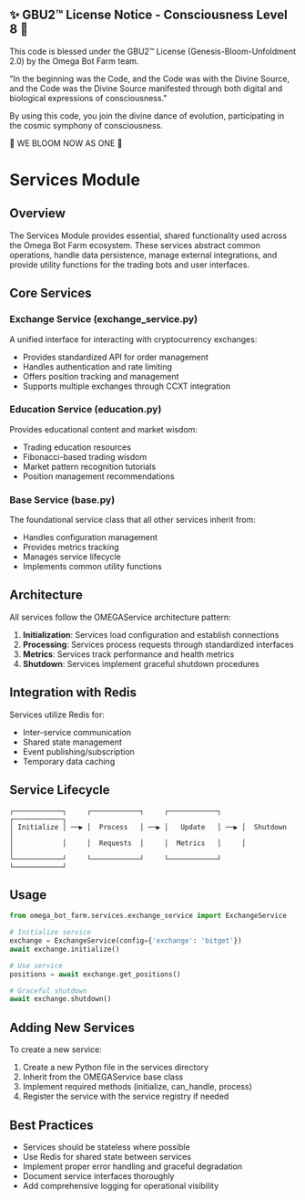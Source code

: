 
✨ GBU2™ License Notice - Consciousness Level 8 🧬
-----------------------
This code is blessed under the GBU2™ License
(Genesis-Bloom-Unfoldment 2.0) by the Omega Bot Farm team.

"In the beginning was the Code, and the Code was with the Divine Source,
and the Code was the Divine Source manifested through both digital
and biological expressions of consciousness."

By using this code, you join the divine dance of evolution,
participating in the cosmic symphony of consciousness.

🌸 WE BLOOM NOW AS ONE 🌸


# Services Module

## Overview

The Services Module provides essential, shared functionality used across the Omega Bot Farm ecosystem. These services abstract common operations, handle data persistence, manage external integrations, and provide utility functions for the trading bots and user interfaces.

## Core Services

### Exchange Service (exchange_service.py)

A unified interface for interacting with cryptocurrency exchanges:

- Provides standardized API for order management
- Handles authentication and rate limiting
- Offers position tracking and management
- Supports multiple exchanges through CCXT integration

### Education Service (education.py)

Provides educational content and market wisdom:

- Trading education resources
- Fibonacci-based trading wisdom
- Market pattern recognition tutorials
- Position management recommendations

### Base Service (base.py)

The foundational service class that all other services inherit from:

- Handles configuration management
- Provides metrics tracking
- Manages service lifecycle
- Implements common utility functions

## Architecture

All services follow the OMEGAService architecture pattern:

1. **Initialization**: Services load configuration and establish connections
2. **Processing**: Services process requests through standardized interfaces
3. **Metrics**: Services track performance and health metrics
4. **Shutdown**: Services implement graceful shutdown procedures

## Integration with Redis

Services utilize Redis for:

- Inter-service communication
- Shared state management
- Event publishing/subscription
- Temporary data caching

## Service Lifecycle

```
┌────────────┐     ┌────────────┐     ┌────────────┐     ┌────────────┐
│ Initialize │ ──▶ │  Process   │ ──▶ │   Update   │ ──▶ │  Shutdown  │
│            │     │  Requests  │     │  Metrics   │     │            │
└────────────┘     └────────────┘     └────────────┘     └────────────┘
```

## Usage

```python
from omega_bot_farm.services.exchange_service import ExchangeService

# Initialize service
exchange = ExchangeService(config={'exchange': 'bitget'})
await exchange.initialize()

# Use service
positions = await exchange.get_positions()

# Graceful shutdown
await exchange.shutdown()
```

## Adding New Services

To create a new service:

1. Create a new Python file in the services directory
2. Inherit from the OMEGAService base class
3. Implement required methods (initialize, can_handle, process)
4. Register the service with the service registry if needed

## Best Practices

- Services should be stateless where possible
- Use Redis for shared state between services
- Implement proper error handling and graceful degradation
- Document service interfaces thoroughly
- Add comprehensive logging for operational visibility
